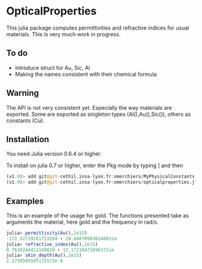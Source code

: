 # OpticalProperties

This julia package computes permittivities and refractive indices for usual materials.
This is very much work in progress.

## To do
- Introduce struct for Au, Sic, Al
- Making the names consistent with their chemical formula

## Warning
The API is not very consistent yet. Especially the way materials are exported.
Some are exported as singleton types (Al(),Au(),Sic()), others as constants (Cu).

## Installation
You need Julia version 0.6.4 or higher.

To install on julia 0.7 or higher, enter the Pkg mode by typing ]
and then

```julia
(v1.0)> add git@git-cethil.insa-lyon.fr:omerchiers/MyPhysicalConstants.jl.git
(v1.0)> add git@git-cethil.insa-lyon.fr:omerchiers/opticalproperties.jl.git
```

## Examples
This is an example of the usage for gold. The functions presented take as arguments the material, here gold and the frequency in rad/s.
```julia
julia> permittivity(Au(),1e15)
-172.92729201753394 + 20.04870903024803im
julia> refractive_index(Au(),1e15)
0.7610244413149028 + 13.17218471696372im
julia> skin_depth(Au(),1e15)
2.2759509105115573e-8
```
